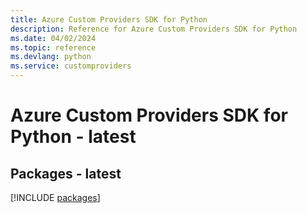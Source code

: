 ```yaml
---
title: Azure Custom Providers SDK for Python
description: Reference for Azure Custom Providers SDK for Python
ms.date: 04/02/2024
ms.topic: reference
ms.devlang: python
ms.service: customproviders
---
```

# Azure Custom Providers SDK for Python - latest
## Packages - latest
[!INCLUDE [packages](custom-providers-index.md)]